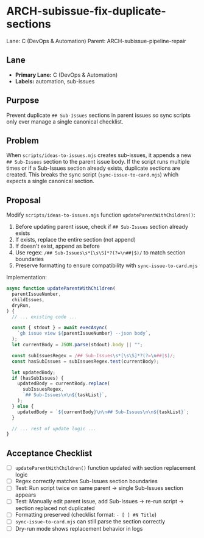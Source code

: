# ARCH-subissue-fix-duplicate-sections

Lane: C (DevOps & Automation)
Parent: ARCH-subissue-pipeline-repair

## Lane

- **Primary Lane:** C (DevOps & Automation)
- **Labels:** automation, sub-issues

## Purpose

Prevent duplicate `## Sub-Issues` sections in parent issues so sync scripts only ever manage a single canonical checklist.

## Problem

When `scripts/ideas-to-issues.mjs` creates sub-issues, it appends a new `## Sub-Issues` section to the parent issue body. If the script runs multiple times or if a Sub-Issues section already exists, duplicate sections are created. This breaks the sync script (`sync-issue-to-card.mjs`) which expects a single canonical section.

## Proposal

Modify `scripts/ideas-to-issues.mjs` function `updateParentWithChildren()`:

1. Before updating parent issue, check if `## Sub-Issues` section already exists
2. If exists, replace the entire section (not append)
3. If doesn't exist, append as before
4. Use regex: `/## Sub-Issues\s*[\s\S]*?(?=\n##|$)/` to match section boundaries
5. Preserve formatting to ensure compatibility with `sync-issue-to-card.mjs`

Implementation:

```javascript
async function updateParentWithChildren(
  parentIssueNumber,
  childIssues,
  dryRun,
) {
  // ... existing code ...

  const { stdout } = await execAsync(
    `gh issue view ${parentIssueNumber} --json body`,
  );
  let currentBody = JSON.parse(stdout).body || "";

  const subIssuesRegex = /## Sub-Issues\s*[\s\S]*?(?=\n##|$)/;
  const hasSubIssues = subIssuesRegex.test(currentBody);

  let updatedBody;
  if (hasSubIssues) {
    updatedBody = currentBody.replace(
      subIssuesRegex,
      `## Sub-Issues\n\n${taskList}`,
    );
  } else {
    updatedBody = `${currentBody}\n\n## Sub-Issues\n\n${taskList}`;
  }

  // ... rest of update logic ...
}
```

## Acceptance Checklist

- [ ] `updateParentWithChildren()` function updated with section replacement logic
- [ ] Regex correctly matches Sub-Issues section boundaries
- [ ] Test: Run script twice on same parent → single Sub-Issues section appears
- [ ] Test: Manually edit parent issue, add Sub-Issues → re-run script → section replaced not duplicated
- [ ] Formatting preserved (checklist format: `- [ ] #N Title`)
- [ ] `sync-issue-to-card.mjs` can still parse the section correctly
- [ ] Dry-run mode shows replacement behavior in logs
